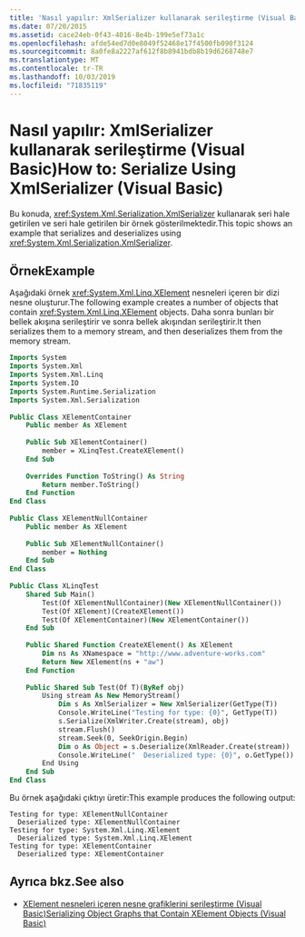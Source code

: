 ```yaml
---
title: 'Nasıl yapılır: XmlSerializer kullanarak serileştirme (Visual Basic)'
ms.date: 07/20/2015
ms.assetid: cace24eb-0f43-4016-8e4b-199e5ef73a1c
ms.openlocfilehash: afde54ed7d0e8049f52468e17f4500fb090f3124
ms.sourcegitcommit: 8a0fe8a2227af612f8b8941bdb8b19d6268748e7
ms.translationtype: MT
ms.contentlocale: tr-TR
ms.lasthandoff: 10/03/2019
ms.locfileid: "71835119"
---
```

# <a name="how-to-serialize-using-xmlserializer-visual-basic"></a><span data-ttu-id="996d9-102">Nasıl yapılır: XmlSerializer kullanarak serileştirme (Visual Basic)</span><span class="sxs-lookup"><span data-stu-id="996d9-102">How to: Serialize Using XmlSerializer (Visual Basic)</span></span>
<span data-ttu-id="996d9-103">Bu konuda, <xref:System.Xml.Serialization.XmlSerializer> kullanarak seri hale getirilen ve seri hale getirilen bir örnek gösterilmektedir.</span><span class="sxs-lookup"><span data-stu-id="996d9-103">This topic shows an example that serializes and deserializes using <xref:System.Xml.Serialization.XmlSerializer>.</span></span>  
  
## <a name="example"></a><span data-ttu-id="996d9-104">Örnek</span><span class="sxs-lookup"><span data-stu-id="996d9-104">Example</span></span>  
 <span data-ttu-id="996d9-105">Aşağıdaki örnek <xref:System.Xml.Linq.XElement> nesneleri içeren bir dizi nesne oluşturur.</span><span class="sxs-lookup"><span data-stu-id="996d9-105">The following example creates a number of objects that contain <xref:System.Xml.Linq.XElement> objects.</span></span> <span data-ttu-id="996d9-106">Daha sonra bunları bir bellek akışına serileştirir ve sonra bellek akışından serileştirir.</span><span class="sxs-lookup"><span data-stu-id="996d9-106">It then serializes them to a memory stream, and then deserializes them from the memory stream.</span></span>  
  
```vb  
Imports System  
Imports System.Xml  
Imports System.Xml.Linq  
Imports System.IO  
Imports System.Runtime.Serialization  
Imports System.Xml.Serialization  
  
Public Class XElementContainer  
    Public member As XElement  
  
    Public Sub XElementContainer()  
        member = XLinqTest.CreateXElement()  
    End Sub  
  
    Overrides Function ToString() As String  
        Return member.ToString()  
    End Function  
End Class  
  
Public Class XElementNullContainer  
    Public member As XElement  
  
    Public Sub XElementNullContainer()  
        member = Nothing  
    End Sub  
End Class  
  
Public Class XLinqTest  
    Shared Sub Main()  
        Test(Of XElementNullContainer)(New XElementNullContainer())  
        Test(Of XElement)(CreateXElement())  
        Test(Of XElementContainer)(New XElementContainer())  
    End Sub  
  
    Public Shared Function CreateXElement() As XElement  
        Dim ns As XNamespace = "http://www.adventure-works.com"  
        Return New XElement(ns + "aw")  
    End Function  
  
    Public Shared Sub Test(Of T)(ByRef obj)  
        Using stream As New MemoryStream()  
            Dim s As XmlSerializer = New XmlSerializer(GetType(T))  
            Console.WriteLine("Testing for type: {0}", GetType(T))  
            s.Serialize(XmlWriter.Create(stream), obj)  
            stream.Flush()  
            stream.Seek(0, SeekOrigin.Begin)  
            Dim o As Object = s.Deserialize(XmlReader.Create(stream))  
            Console.WriteLine("  Deserialized type: {0}", o.GetType())  
        End Using  
    End Sub  
End Class  
```  
  
 <span data-ttu-id="996d9-107">Bu örnek aşağıdaki çıktıyı üretir:</span><span class="sxs-lookup"><span data-stu-id="996d9-107">This example produces the following output:</span></span>  
  
```console  
Testing for type: XElementNullContainer  
  Deserialized type: XElementNullContainer  
Testing for type: System.Xml.Linq.XElement  
  Deserialized type: System.Xml.Linq.XElement  
Testing for type: XElementContainer  
  Deserialized type: XElementContainer  
```  
  
## <a name="see-also"></a><span data-ttu-id="996d9-108">Ayrıca bkz.</span><span class="sxs-lookup"><span data-stu-id="996d9-108">See also</span></span>

- [<span data-ttu-id="996d9-109">XElement nesneleri içeren nesne grafiklerini serileştirme (Visual Basic)</span><span class="sxs-lookup"><span data-stu-id="996d9-109">Serializing Object Graphs that Contain XElement Objects (Visual Basic)</span></span>](../../../../visual-basic/programming-guide/concepts/linq/serializing-object-graphs-that-contain-xelement-objects.md)
